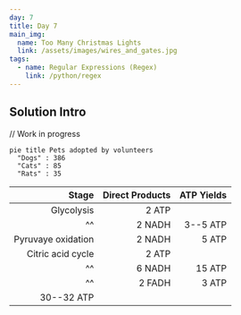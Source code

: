 ```yaml
---
day: 7
title: Day 7
main_img:
  name: Too Many Christmas Lights
  link: /assets/images/wires_and_gates.jpg
tags: 
  - name: Regular Expressions (Regex)
    link: /python/regex
---
```

## Solution Intro

// Work in progress

```mermaid!
pie title Pets adopted by volunteers
  "Dogs" : 386
  "Cats" : 85
  "Rats" : 35
```

|              Stage | Direct Products | ATP Yields |
| -----------------: | --------------: | ---------: |
|         Glycolysis |          2 ATP              ||
| ^^                 |          2 NADH |   3--5 ATP |
| Pyruvaye oxidation |          2 NADH |      5 ATP |
|  Citric acid cycle |          2 ATP              ||
| ^^                 |          6 NADH |     15 ATP |
| ^^                 |          2 FADH |      3 ATP |
|                               30--32 ATP        |||